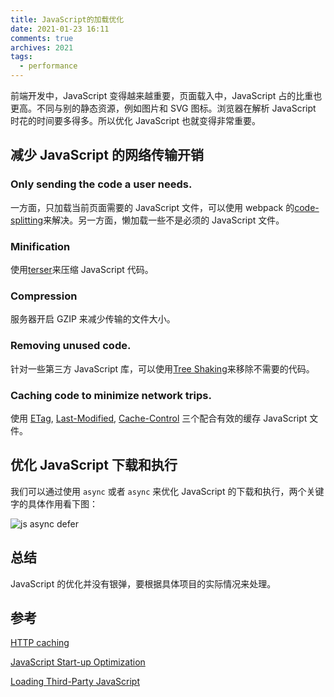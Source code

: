 ```yaml
---
title: JavaScript的加载优化
date: 2021-01-23 16:11
comments: true
archives: 2021
tags:
  - performance
---
```


前端开发中，JavaScript 变得越来越重要，页面载入中，JavaScript 占的比重也更高。不同与别的静态资源，例如图片和 SVG 图标。浏览器在解析 JavaScript 时花的时间要多得多。所以优化 JavaScript 也就变得非常重要。

## 减少 JavaScript 的网络传输开销

### Only sending the code a user needs.

一方面，只加载当前页面需要的 JavaScript 文件，可以使用 webpack 的[code-splitting](https://webpack.js.org/guides/code-splitting/)来解决。另一方面，懒加载一些不是必须的 JavaScript 文件。

### Minification

使用[terser](https://github.com/terser/terser)来压缩 JavaScript 代码。

### Compression

服务器开启 GZIP 来减少传输的文件大小。

### Removing unused code.

针对一些第三方 JavaScript 库，可以使用[Tree Shaking](https://webpack.js.org/guides/tree-shaking/)来移除不需要的代码。

### Caching code to minimize network trips.

使用 [ETag](https://developer.mozilla.org/en-US/docs/Web/HTTP/Headers/ETag), [Last-Modified](https://developer.mozilla.org/en-US/docs/Web/HTTP/Headers/Last-Modified), [Cache-Control](https://developer.mozilla.org/en-US/docs/Web/HTTP/Headers/Cache-Control) 三个配合有效的缓存 JavaScript 文件。

## 优化 JavaScript 下载和执行

我们可以通过使用 `async` 或者 `async` 来优化 JavaScript 的下载和执行，两个关键字的具体作用看下图：

![js async defer](~@assets/js_async_defer.png)

## 总结

JavaScript 的优化并没有银弹，要根据具体项目的实际情况来处理。

## 参考

[HTTP caching](https://developer.mozilla.org/en-US/docs/Web/HTTP/Caching)

[JavaScript Start-up Optimization](https://developers.google.com/web/fundamentals/performance/optimizing-content-efficiency/javascript-startup-optimization?hl=en)

[Loading Third-Party JavaScript](https://developers.google.com/web/fundamentals/performance/optimizing-content-efficiency/loading-third-party-javascript?hl=en)

